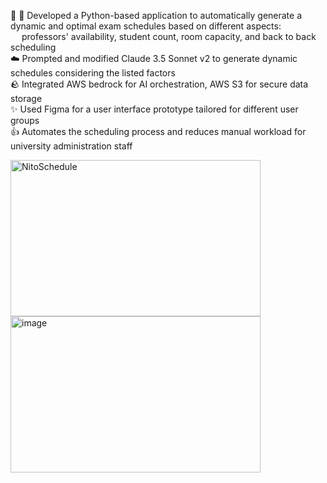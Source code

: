 
🐍 🏫 Developed a Python-based application to automatically generate a dynamic and optimal exam schedules based on different aspects: <br>
&emsp; professors' availability, student count, room capacity, and back to back scheduling <br>
☁️ Prompted and modified Claude 3.5 Sonnet v2 to generate dynamic schedules considering the listed factors <br>
🪨 Integrated AWS bedrock for AI orchestration, AWS S3 for secure data storage <br>
✨ Used Figma for a user interface prototype tailored for different user groups <br>
👍 Automates the scheduling process and reduces manual workload for university administration staff <br>

<img width="400" height="250" alt="NitoSchedule" src="https://github.com/user-attachments/assets/76e5d789-5a1e-4578-a90d-72a4f4eaf83f" /> 
<img width="400" height="250" alt="image" src="https://github.com/user-attachments/assets/26d72257-d865-4962-b1d1-ebc39f2bbbe0" />

